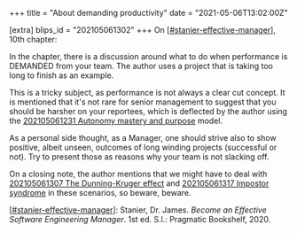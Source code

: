 +++
title = "About demanding productivity"
date = "2021-05-06T13:02:00Z"

[extra]
blips_id = "202105061302"
+++
On [[#stanier-effective-manager](/blips/tags/stanier-effective-manager)], 10th chapter:

In the chapter, there is a discussion around what to do when performance is DEMANDED from your team. The author uses a project that is taking too long to finish as an example.

This is a tricky subject, as performance is not always a clear cut concept. It is mentioned that it's not rare for senior management to suggest that you should be harsher on your reportees, which is deflected by the author using the [202105061231 Autonomy mastery and purpose](/blips/202105061231-autonomy-mastery-and-purpose) model.

As a personal side thought, as a Manager, one should strive also to show positive, albeit unseen, outcomes of long winding projects (successful or not). Try to present those as reasons why your team is not slacking off.

On a closing note, the author mentions that we might have to deal with [202105061307 The Dunning-Kruger effect](/blips/202105061307-the-dunning-kruger-effect) and [202105061317 Impostor syndrome](/blips/202105061317-impostor-syndrome) in these scenarios, so beware, beware.


[[#stanier-effective-manager](/blips/tags/stanier-effective-manager)]: Stanier, Dr. James. _Become an Effective Software Engineering Manager_. 1st ed. S.l.: Pragmatic Bookshelf, 2020.
